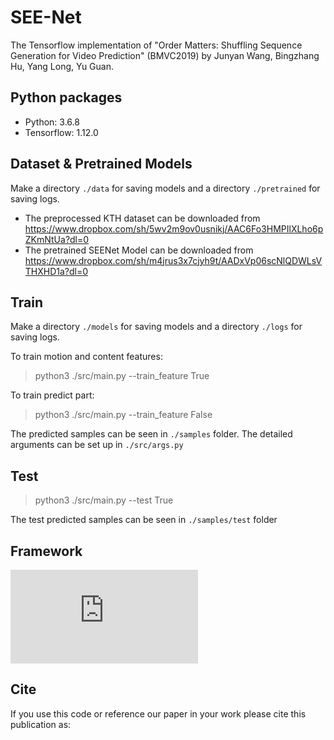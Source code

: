 # SEE-Net
The Tensorflow implementation of "Order Matters: Shuffling Sequence
Generation for Video Prediction" (BMVC2019) by Junyan Wang, Bingzhang Hu, Yang Long, Yu Guan.

## Python packages
* Python: 3.6.8
* Tensorflow: 1.12.0

## Dataset & Pretrained Models
Make a directory `./data` for saving models and a directory `./pretrained` for saving logs.
* The preprocessed KTH dataset can be downloaded from https://www.dropbox.com/sh/5wv2m9ov0usnikj/AAC6Fo3HMPIlXLho6pZKmNtUa?dl=0
* The pretrained SEENet Model can be downloaded from https://www.dropbox.com/sh/m4jrus3x7cjyh9t/AADxVp06scNlQDWLsVTHXHD1a?dl=0

## Train
Make a directory `./models` for saving models and a directory `./logs` for saving logs.

To train motion and content features:
> python3 ./src/main.py --train_feature True

To train predict part:
> python3 ./src/main.py --train_feature False

The predicted samples can be seen in `./samples` folder. The detailed arguments can be set up in `./src/args.py`
 

## Test
> python3 ./src/main.py --test True

The test predicted samples can be seen in `./samples/test` folder

## Framework
![framework](https://www.dropbox.com/s/rbaqbe2gy1pdzyq/framework0.pdf?raw=1)

## Cite
If you use this code or reference our paper in your work please cite this publication as:
```

```


